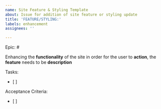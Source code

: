 ```yaml
---
name: Site Feature & Styling Template
about: Issue for addition of site feature or styling update
title: 'FEATURE/STYLING:'
labels: enhancement
assignees: ''

---
```


Epic: #

Enhancing the **functionality** of the site in order for the user to **action**, the **feature** needs to be **description**

Tasks:
- [ ]

Acceptance Criteria:
- [ ]
